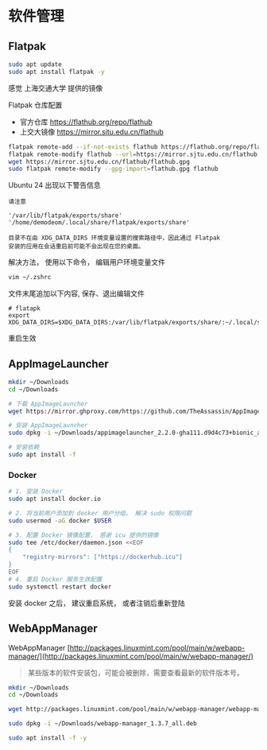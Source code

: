 # 软件管理



## Flatpak



```bash
sudo apt update
sudo apt install flatpak -y
```

感觉 上海交通大学 提供的镜像

Flatpak 仓库配置

- 官方仓库 https://flathub.org/repo/flathub
- 上交大镜像 https://mirror.sjtu.edu.cn/flathub

```bash
flatpak remote-add --if-not-exists flathub https://flathub.org/repo/flathub.flatpakrepo 
flatpak remote-modify flathub --url=https://mirror.sjtu.edu.cn/flathub 
wget https://mirror.sjtu.edu.cn/flathub/flathub.gpg 
sudo flatpak remote-modify --gpg-import=flathub.gpg flathub 
```

Ubuntu 24 出现以下警告信息

```
请注意 

'/var/lib/flatpak/exports/share'
'/home/demodeom/.local/share/flatpak/exports/share'

目录不在由 XDG_DATA_DIRS 环境变量设置的搜索路径中，因此通过 Flatpak
安装的应用在会话重启前可能不会出现在您的桌面。
```

解决方法， 使用以下命令， 编辑用户环境变量文件

```bash
vim ~/.zshrc
```

文件末尾追加以下内容, 保存、退出编辑文件

```
# flatapk
export XDG_DATA_DIRS=$XDG_DATA_DIRS:/var/lib/flatpak/exports/share/:~/.local/share/flatpak/exports/share
```

重启生效




## AppImageLauncher

```bash
mkdir ~/Downloads
cd ~/Downloads

# 下载 AppImageLauncher
wget https://mirror.ghproxy.com/https://github.com/TheAssassin/AppImageLauncher/releases/download/continuous/appimagelauncher_2.2.0-gha111.d9d4c73+bionic_amd64.deb

# 安装 AppImageLauncher
sudo dpkg -i ~/Downloads/appimagelauncher_2.2.0-gha111.d9d4c73+bionic_amd64.deb

# 安装依赖
sudo apt install -f
```

### Docker

```bash
# 1. 安装 Docker
sudo apt install docker.io

# 2. 将当前用户添加到 docker 用户分组。 解决 sudo 权限问题
sudo usermod -aG docker $USER

# 3. 配置 Docker 镜像配置， 感谢 icu 提供的镜像
sudo tee /etc/docker/daemon.json <<EOF
{
    "registry-mirrors": ["https://dockerhub.icu"]
}
EOF
# 4. 重启 Docker 服务生效配置
sudo systemctl restart docker
```

安装 docker 之后， 建议重启系统， 或者注销后重新登陆

## WebAppManager

WebAppManager [http://packages.linuxmint.com/pool/main/w/webapp-manager/](http://packages.linuxmint.com/pool/main/w/webapp-manager/)

> 某些版本的软件安装包，可能会被删除，需要查看最新的软件版本号。

```bash
mkdir ~/Downloads
cd ~/Downloads

wget http://packages.linuxmint.com/pool/main/w/webapp-manager/webapp-manager_1.3.7_all.deb

sudo dpkg -i ~/Downloads/webapp-manager_1.3.7_all.deb

sudo apt install -f -y
```





